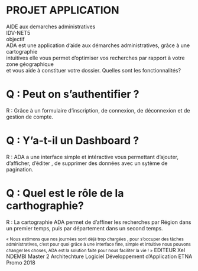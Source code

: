 # PROJET APPLICATION
AIDE aux demarches administratives</br>
IDV-NET5</br>
objectif</br>
ADA est une application d’aide aux démarches administratives, grâce à une cartographie</br> intuitives elle vous permet d’optimiser vos recherches par rapport à votre zone géographique</br> et vous aide à constituer votre dossier.
Quelles sont les fonctionnalités?</br>
# Q : Peut on s’authentifier ?</br>
R : Grâce à un formulaire d’inscription, de connexion, de déconnexion et de gestion de compte.</br>
# Q : Y’a-t-il un  Dashboard ?</br>
R : ADA a une interface simple et intéractive vous permettant d’ajouter, d’afficher, d’éditer , de supprimer des données  avec un sytème de pagination.</br>
# Q : Quel est le rôle de la carthographie?</br>
R : La cartographie ADA permet de d’affiner les recherches par Région dans un premier temps, puis par département dans un second temps.</br>

 <small>« Nous estimons que nos journées sont déjà trop chargées , pour s’occuper des tâches administratives, c’est pour quoi  grâce à une interface  fine, simple et intuitive nous pouvons changer les choses, ADA est la solution faite pour nous faciliter la vie ! »</small>
EDITEUR
Xel NDEMBI
Master 2 Architechture Logiciel Développement d’Application
ETNA Promo 2018

